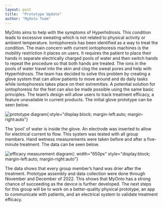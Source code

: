 ```yaml
---
layout: post
title:  "Prototype Update"
author: "MyOnto Team"
---
```

MyOnto aims to help with the symptoms of Hyperhidrosis. This condition leads to excessive sweating which is not related to physical activity or ambient temperature. Iontophoresis has been identified as a way to treat the condition. The main concern with current iontophoresis machines is the mobility restriction it places on users. It requires the patient to place their hands in separate electrically charged pools of water and then switch hands to repeat the procedure so that both hands are treated. The ions in the pools of water travel into the skin and clog the sweat pores and help with Hyperhidrosis. The team has decided to solve this problem by creating a glove system that can allow patients to move around and do daily tasks while iontophoresis takes place on their extremities. A potential solution for iontophoresis for the feet can also be made possible using the same basic principles. The team’s design will allow users to track treatment efficacy, a feature unavailable in current products. The initial glove prototype can be seen below.

![prototype diagram](/assets/images/prototype_ground_node.png){:style="display:block; margin-left:auto; margin-right:auto"}

The ’pool’ of water is inside the glove. An electrode was inserted to allow for electrical current to flow. This system was tested with all group members. Hand wetness measurements were taken before and after a five-minute treatment. The data can be seen below.

![efficacy measurement diagram](/assets/images/initial_efficacy_measurements.png){: width="650px" style="display:block; margin-left:auto; margin-right:auto"}

The data shows that every group member’s hand was drier after the treatment. Prototype assembly and data collection were done through November and December of 2022. This shows that MyOnto has a strong chance of succeeding as the device is further developed. The next steps for this group will be to work on a better-quality physical prototype, an app to communicate with patients, and an electrical system to validate treatment efficacy.